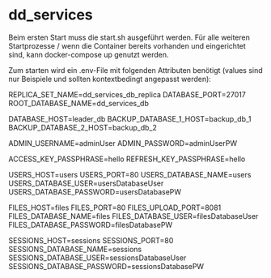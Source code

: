 # dd_services

Beim ersten Start muss die start.sh ausgeführt werden. Für alle weiteren Startprozesse / wenn die Container bereits vorhanden und eingerichtet sind, kann docker-compose up genutzt werden.

Zum starten wird ein .env-File mit folgenden Attributen benötigt (values sind nur Beispiele und sollten kontextbedingt angepasst werden):

REPLICA_SET_NAME=dd_services_db_replica
DATABASE_PORT=27017
ROOT_DATABASE_NAME=dd_services_db

DATABASE_HOST=leader_db
BACKUP_DATABASE_1_HOST=backup_db_1
BACKUP_DATABASE_2_HOST=backup_db_2

ADMIN_USERNAME=adminUser
ADMIN_PASSWORD=adminUserPW

ACCESS_KEY_PASSPHRASE=hello
REFRESH_KEY_PASSPHRASE=hello

USERS_HOST=users
USERS_PORT=80
USERS_DATABASE_NAME=users
USERS_DATABASE_USER=usersDatabaseUser
USERS_DATABASE_PASSWORD=usersDatabasePW

FILES_HOST=files
FILES_PORT=80
FILES_UPLOAD_PORT=8081
FILES_DATABASE_NAME=files
FILES_DATABASE_USER=filesDatabaseUser
FILES_DATABASE_PASSWORD=filesDatabasePW

SESSIONS_HOST=sessions
SESSIONS_PORT=80
SESSIONS_DATABASE_NAME=sessions
SESSIONS_DATABASE_USER=sessionsDatabaseUser
SESSIONS_DATABASE_PASSWORD=sessionsDatabasePW

